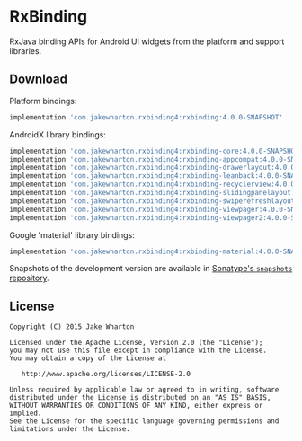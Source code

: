RxBinding
=========

RxJava binding APIs for Android UI widgets from the platform and support libraries.


Download
--------

Platform bindings:
```groovy
implementation 'com.jakewharton.rxbinding4:rxbinding:4.0.0-SNAPSHOT'
```

AndroidX library bindings:
```groovy
implementation 'com.jakewharton.rxbinding4:rxbinding-core:4.0.0-SNAPSHOT'
implementation 'com.jakewharton.rxbinding4:rxbinding-appcompat:4.0.0-SNAPSHOT'
implementation 'com.jakewharton.rxbinding4:rxbinding-drawerlayout:4.0.0-SNAPSHOT'
implementation 'com.jakewharton.rxbinding4:rxbinding-leanback:4.0.0-SNAPSHOT'
implementation 'com.jakewharton.rxbinding4:rxbinding-recyclerview:4.0.0-SNAPSHOT'
implementation 'com.jakewharton.rxbinding4:rxbinding-slidingpanelayout:4.0.0-SNAPSHOT'
implementation 'com.jakewharton.rxbinding4:rxbinding-swiperefreshlayout:4.0.0-SNAPSHOT'
implementation 'com.jakewharton.rxbinding4:rxbinding-viewpager:4.0.0-SNAPSHOT'
implementation 'com.jakewharton.rxbinding4:rxbinding-viewpager2:4.0.0-SNAPSHOT'
```

Google 'material' library bindings:
```groovy
implementation 'com.jakewharton.rxbinding4:rxbinding-material:4.0.0-SNAPSHOT'
```

Snapshots of the development version are available in [Sonatype's `snapshots` repository][snap].


License
-------

    Copyright (C) 2015 Jake Wharton

    Licensed under the Apache License, Version 2.0 (the "License");
    you may not use this file except in compliance with the License.
    You may obtain a copy of the License at

       http://www.apache.org/licenses/LICENSE-2.0

    Unless required by applicable law or agreed to in writing, software
    distributed under the License is distributed on an "AS IS" BASIS,
    WITHOUT WARRANTIES OR CONDITIONS OF ANY KIND, either express or implied.
    See the License for the specific language governing permissions and
    limitations under the License.





 [snap]: https://oss.sonatype.org/content/repositories/snapshots/
